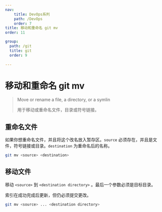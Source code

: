 ```yaml
---
nav:
    title: DevOps系列
    path: /DevOps
    order: 7
title: 移动和重命名 git mv
order: 11

group:
  path: /git
  title: git
  order: 9
  
---
```


# 移动和重命名 git mv

> Move or rename a file, a directory, or a symlin
>
> 用于移动或重命名文件，目录或符号链接。

## 重命名文件

如果你想重命名文件，并且将这个改名放入暂存区。`source` 必须存在，并且是文件，符号链接或目录。`destination` 为重命名后的名称。

```bash
git mv <source> <destination>
```

## 移动文件

移动 `<source>` 到 `<destination directory>` 。最后一个参数必须是目标目录。

索引在成功完成后更新，但仍必须提交更改。

```bash
git mv <source> ... <destination directory>
```
